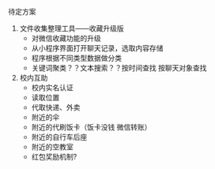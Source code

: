 待定方案

1. 文件收集整理工具——收藏升级版
   - 对微信收藏功能的升级
   - 从小程序界面打开聊天记录，选取内容存储
   - 程序根据不同类型数据做分类
   - 关键词聚类？？文本搜索？？按时间查找 按聊天对象查找
2. 校内互助
   - 校内实名认证
   - 读取位置
   - 代取快递、外卖
   - 附近的伞
   - 附近的代刷饭卡（饭卡没钱 微信转账）
   - 附近的自行车后座
   - 附近的空教室
   - 红包奖励机制?